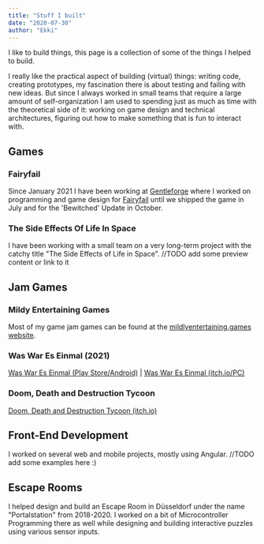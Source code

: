 ```yaml
---
title: "Stuff I built"
date: "2020-07-30"
author: "Ekki"
---
```


I like to build things, this page is a collection of some of the things I helped to build.
  
I really like the practical aspect of building (virtual) things: writing code, creating prototypes, my fascination there is about testing and failing with new ideas.
But since I always worked in small teams that require a large amount of self-organization I am used to spending just as much as time with the theoretical side of it: working on game design and technical architectures, figuring out how to make something that is fun to interact with.
  
## Games

### Fairyfail

Since January 2021 I have been working at [Gentleforge](https://gentleforge.com/) where I worked on programming and game design for [Fairyfail](https://store.steampowered.com/app/1194670/Fairyfail) until we shipped the game in July and for the 'Bewitched' Update in October.

### The Side Effects Of Life In Space

I have been working with a small team on a very long-term project with the catchy title "The Side Effects of Life in Space". //TODO add some preview content or link to it

## Jam Games

### Mildy Entertaining Games

Most of my game jam games can be found at the [mildlyentertaining.games website](https://mildlyentertaining.games).

### Was War Es Einmal (2021)

[Was War Es Einmal (Play Store/Android)](https://play.google.com/store/apps/details?id=com.Gentleforge.Waswareseinmal) | [Was War Es Einmal (itch.io/PC)](https://gentleforge.itch.io/was-war-es-einmal)  

### Doom, Death and Destruction Tycoon

[Doom, Death and Destruction Tycoon (itch.io)](https://whoisnoahgames.itch.io/doom-death-destruction-tycoon)

## Front-End Development

I worked on several web and mobile projects, mostly using Angular. //TODO add some examples here :)

## Escape Rooms

I helped design and build an Escape Room in Düsseldorf under the name "Portalstation" from 2018-2020. I worked on a bit of Microcontroller Programming there as well while designing and building interactive puzzles using various sensor inputs.
